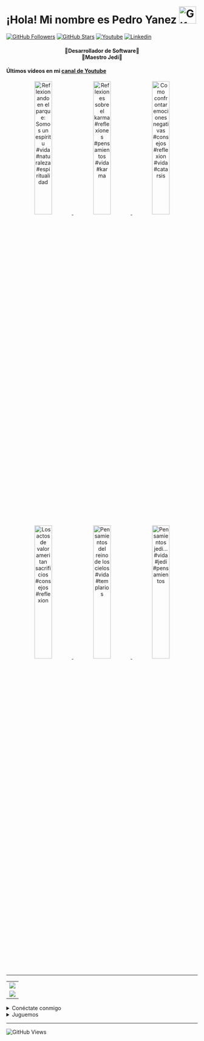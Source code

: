 <!-- Título -->
<h1>¡Hola! Mi nombre es Pedro Yanez
  <img src="https://raw.githubusercontent.com/nixin72/nixin72/master/wave.gif"
          alt="Gif animado de mano saludando"
          height="45"
          width="45" />
</h1>

[![GitHub Followers][github_followers_badge]][github]
[![GitHub Stars][github_stars_badge]][github]
[![Youtube][youtube_badge]][youtube]
[![Linkedin][linkedin_badge]][linkedin]
<br>

<!-- Descripción -->
<h4 align="center">
  🔴Desarrollador de Software🔴<br>
  🔵Maestro Jedi🔵
</h4>

#### Últimos vídeos en mi [canal de Youtube][youtube]
<div align="center">
  
<a href='https://youtu.be/iDrFuzrbZKk' target='_blank'>
  <img width='30%' src='https://img.youtube.com/vi/iDrFuzrbZKk/mqdefault.jpg' alt='Reflexionando en el parque: Somos un espíritu #vida #naturaleza #espiritualidad' /zz>
</a>
<a href='https://youtu.be/-FljT_oQS84' target='_blank'>
  <img width='30%' src='https://img.youtube.com/vi/-FljT_oQS84/mqdefault.jpg' alt='Reflexiones sobre el karma #reflexiones #pensamientos #vida #karma' /zz>
</a>
<a href='https://youtu.be/7zoCFComWFo' target='_blank'>
  <img width='30%' src='https://img.youtube.com/vi/7zoCFComWFo/mqdefault.jpg' alt='Como confrontar emociones negativas #consejos #reflexion #vida #catarsis' /zz>
</a>
<a href='https://youtu.be/FF1bKUKWkEA' target='_blank'>
  <img width='30%' src='https://img.youtube.com/vi/FF1bKUKWkEA/mqdefault.jpg' alt='Los actos de valor ameritan sacrificios #consejos #reflexion' /zz>
</a>
<a href='https://youtu.be/v6PgfkD1A-E' target='_blank'>
  <img width='30%' src='https://img.youtube.com/vi/v6PgfkD1A-E/mqdefault.jpg' alt='Pensamientos del reino de los cielos #vida #templarios' /zz>
</a>
<a href='https://youtu.be/oMwWZUxWH5o' target='_blank'>
  <img width='30%' src='https://img.youtube.com/vi/oMwWZUxWH5o/mqdefault.jpg' alt='Pensamientos jedi... #vida #jedi #pensamientos' /zz>
</a>
</div>

<hr/>
<!-- Estadísticas -->
<table align="center">
  <tr>
    <td align="center">
      <img src="https://github-readme-stats.vercel.app/api/top-langs/?username=wotanCode&langs_count=10&hide_border=true&layout=compact&theme=github_dark"/>
    </td>
  </tr>
  <tr>
    <td align="center">
      <img src="https://github-readme-stats.vercel.app/api?username=wotanCode&hide_border=true&show_icons=true&theme=github_dark"/>
    </td>
  </tr>
</table>

<!-- Redes sociales -->
<details>
  <summary>Conéctate conmigo</summary>

## 🟣¡Redes sociales!🟣

[![Youtube][youtube_badge_large]][youtube]
[![Linkedin][linkedin_badge_large]][linkedin]
</details>

<details>
  <summary>Juguemos</summary>
  
###### ⚪¿Quieres jugar?⚪
[![CHESS][chess_badge]][chess]
[![LICHESS][lichess_badge]][lichess]
</details>

<!-- Visitas al perfil -->
<hr/>

![GitHub Views][profile_views_badge]

<!-- Variables -->
[github]: https://github.com/wotanCode
[youtube]: https://www.youtube.com/channel/UCwISu2hFg7EpOIZ8aV7iS6g?sub_confirmation=1
[linkedin]: https://www.linkedin.com/in/pedro-yanez/
[chess]: https://www.chess.com/member/pedroelhumano
[lichess]: https://lichess.org/@/pedroelhumano
[github_followers_badge]: https://img.shields.io/github/followers/wotanCode?style=social
[github_stars_badge]: https://img.shields.io/github/stars/wotanCode?style=social
[youtube_badge]: https://img.shields.io/badge/Youtube-FF0000?&logo=Youtube&logoColor=white&labelColor=101010
[linkedin_badge]: https://img.shields.io/badge/Linkedin-00d8fd?&logo=linkedin&logoColor=white&labelColor=101010
[youtube_badge_large]: https://img.shields.io/badge/Youtube-FF0000?style=for-the-badge&logo=Youtube&logoColor=white&labelColor=101010
[linkedin_badge_large]: https://img.shields.io/badge/Linkedin-00d8fd?style=for-the-badge&logo=linkedin&logoColor=white&labelColor=101010
[chess_badge]: https://img.shields.io/badge/-CHESS.COM-6C9E3F?style=flat-square&logo=Lichess&labelColor=101010
[lichess_badge]: https://img.shields.io/badge/-LICHESS-ffffff?style=flat-square&logo=Lichess&labelColor=101010
[profile_views_badge]: https://komarev.com/ghpvc/?username=wotanCode&style=for-the-badge&color=red&label=Total%20profile%20views